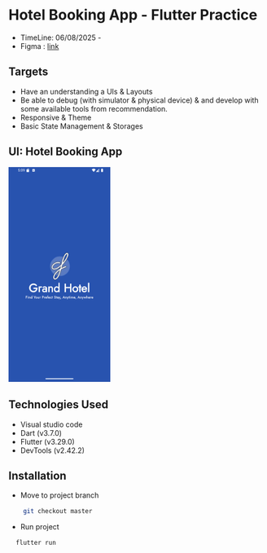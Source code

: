 # Hotel Booking App - Flutter Practice
- TimeLine: 06/08/2025 - 
- Figma : [link](https://www.figma.com/design/nzprKFBUGynpvB8ajK3DIU/Grand-Hotel---Hotel-Booking-App-Ui-Kits--Simplifies-hotel-bookings-with-a-few-clicks---Community-?node-id=32162-2785&m=dev&t=x60u1swFy0KEC216-1)

## Targets
- Have an understanding a UIs & Layouts
- Be able to debug (with simulator & physical device) & and develop with some available tools from recommendation.
- Responsive & Theme
- Basic State Management & Storages

## UI: Hotel Booking App

<img src="./assets/images/image_project/splash_view.png" width="200"/>

## Technologies Used
- Visual studio code
- Dart (v3.7.0)
- Flutter (v3.29.0)
- DevTools (v2.42.2)

## Installation

- Move to project branch
```bash
    git checkout master
```
- Run project
```bash
  flutter run

```

